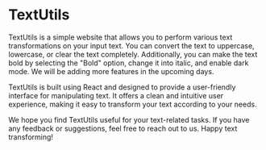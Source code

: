 

# TextUtils

TextUtils is a simple website that allows you to perform various text transformations on your input text. You can convert the text to uppercase, lowercase, or clear the text completely. Additionally, you can make the text bold by selecting the "Bold" option, change it into italic, and enable dark mode. We will be adding more features in the upcoming days.

TextUtils is built using React and designed to provide a user-friendly interface for manipulating text. It offers a clean and intuitive user experience, making it easy to transform your text according to your needs.

We hope you find TextUtils useful for your text-related tasks. If you have any feedback or suggestions, feel free to reach out to us. Happy text transforming!

